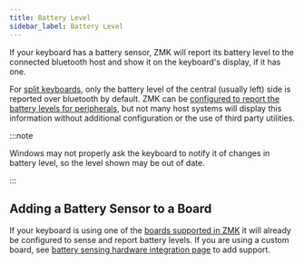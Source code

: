 ```yaml
---
title: Battery Level
sidebar_label: Battery Level
---
```


If your keyboard has a battery sensor, ZMK will report its battery level to the connected bluetooth host and show it on the keyboard's display, if it has one.

For [split keyboards](split-keyboards.md), only the battery level of the central (usually left) side is reported over bluetooth by default. ZMK can be [configured to report the battery levels for peripherals](../config/battery.md#peripheral-battery-monitoring), but not many host systems will display this information without additional configuration or the use of third party utilities.

:::note

Windows may not properly ask the keyboard to notify it of changes in battery level, so the level shown may be out of date.

:::

## Adding a Battery Sensor to a Board

If your keyboard is using one of the [boards supported in ZMK](../hardware.mdx) it will already be configured to sense and report battery levels.
If you are using a custom board, see [battery sensing hardware integration page](../development/hardware-integration/battery.md) to add support.
